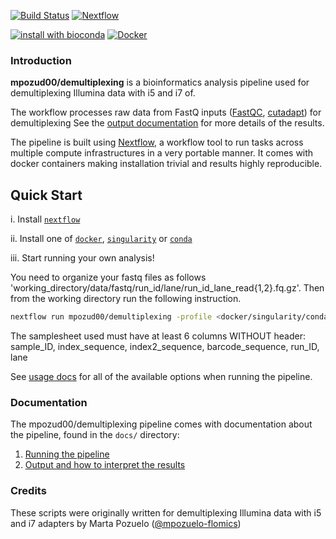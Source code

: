 [![Build Status](https://travis-ci.org/mpozud00/demultiplexing.svg?branch=master)](https://travis-ci.org/mpozud00/demultiplexing)
[![Nextflow](https://img.shields.io/badge/nextflow-%E2%89%A519.04.0-brightgreen.svg)](https://www.nextflow.io/)

[![install with bioconda](https://img.shields.io/badge/install%20with-bioconda-brightgreen.svg)](http://bioconda.github.io/)
[![Docker](https://img.shields.io/docker/automated/nfcore/rnaseq.svg)](https://hub.docker.com/r/nfcore/rnaseq/)

### Introduction

**mpozud00/demultiplexing** is a bioinformatics analysis pipeline used for demultiplexing Illumina data with i5 and i7 of.

The workflow processes raw data from FastQ inputs
([FastQC](https://www.bioinformatics.babraham.ac.uk/projects/fastqc/),
 [cutadapt](https://github.com/marcelm/cutadapt/)) for demultiplexing
  See the [output documentation](docs/output.md) for more details of the results.

The pipeline is built using [Nextflow](https://www.nextflow.io), a workflow tool to run tasks across multiple compute infrastructures in a very portable manner. It comes with docker containers making installation trivial and results highly reproducible.

## Quick Start

i. Install [`nextflow`](https://nf-co.re/usage/installation)

ii. Install one of [`docker`](https://docs.docker.com/engine/installation/), [`singularity`](https://www.sylabs.io/guides/3.0/user-guide/) or [`conda`](https://conda.io/miniconda.html)

iii. Start running your own analysis!

You need to organize your fastq files as follows 'working_directory/data/fastq/run_id/lane/run_id_lane_read{1,2}.fq.gz'. Then from the working directory run the following instruction.

```bash
nextflow run mpozud00/demultiplexing -profile <docker/singularity/conda> --input 'samplesheet.txt'
```

The samplesheet used must have at least 6 columns WITHOUT header: sample_ID, index_sequence, index2_sequence, barcode_sequence, run_ID, lane

See [usage docs](docs/usage.md) for all of the available options when running the pipeline.

### Documentation

The mpozud00/demultiplexing pipeline comes with documentation about the pipeline, found in the `docs/` directory:

1. [Running the pipeline](docs/usage.md)
2. [Output and how to interpret the results](docs/output.md)

### Credits

These scripts were originally written for demultiplexing Illumina data with i5 and i7 adapters by Marta Pozuelo ([@mpozuelo-flomics](https://github.com/mpozuelo-flomics))
